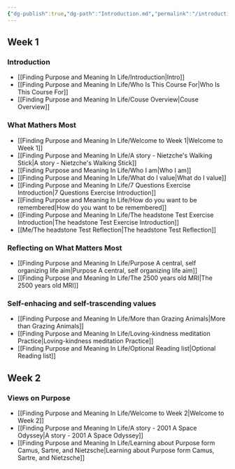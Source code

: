 ```yaml
---
{"dg-publish":true,"dg-path":"Introduction.md","permalink":"/introduction/","hide":true}
---
```


## Week 1
### Introduction
- [[Finding Purpose and Meaning In Life/Introduction\|Intro]]
- [[Finding Purpose and Meaning In Life/Who Is This Course For\|Who Is This Course For]]
- [[Finding Purpose and Meaning In Life/Couse Overview\|Couse Overview]]
### What Mathers Most
- [[Finding Purpose and Meaning In Life/Welcome to Week 1\|Welcome to Week 1]]
- [[Finding Purpose and Meaning In Life/A story - Nietzche's Walking Stick\|A story - Nietzche's Walking Stick]]
- [[Finding Purpose and Meaning In Life/Who I am\|Who I am]]
- [[Finding Purpose and Meaning In Life/What do I value\|What do I value]]
- [[Finding Purpose and Meaning In Life/7 Questions Exercise Introduction\|7 Questions Exercise Introduction]]
- [[Finding Purpose and Meaning In Life/How do you want to be remembered\|How do you want to be remembered]]
- [[Finding Purpose and Meaning In Life/The headstone Test Exercise Introduction\|The headstone Test Exercise Introduction]]
- [[Me/The headstone Test Reflection\|The headstone Test Reflection]]
### Reflecting on What Matters Most
- [[Finding Purpose and Meaning In Life/Purpose A central, self organizing life aim\|Purpose A central, self organizing life aim]]
- [[Finding Purpose and Meaning In Life/The 2500 years old MRI\|The 2500 years old MRI]]
### Self-enhacing and self-trascending values
- [[Finding Purpose and Meaning In Life/More than Grazing Animals\|More than Grazing Animals]]
- [[Finding Purpose and Meaning In Life/Loving-kindness meditation Practice\|Loving-kindness meditation Practice]]
- [[Finding Purpose and Meaning In Life/Optional Reading list\|Optional Reading list]]

## Week 2
### Views on Purpose
- [[Finding Purpose and Meaning In Life/Welcome to Week 2\|Welcome to Week 2]]
- [[Finding Purpose and Meaning In Life/A story - 2001 A Space Odyssey\|A story - 2001 A Space Odyssey]]
- [[Finding Purpose and Meaning In Life/Learning about Purpose form Camus, Sartre, and Nietzsche\|Learning about Purpose form Camus, Sartre, and Nietzsche]]
